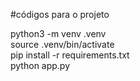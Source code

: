 #códigos para o projeto  

python3 -m venv .venv  
source .venv/bin/activate  
pip install -r requirements.txt  
python app.py  
